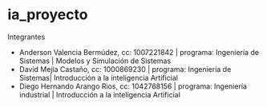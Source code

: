 # ia_proyecto

Integrantes

- Anderson Valencia Bermúdez, cc: 1007221842 | programa: Ingeniería de Sistemas | Modelos y Simulación de Sistemas
- David Mejia Castaño, cc: 1000869230 | programa: Ingeniería de Sistemas| Introducción a la inteligencia Artificial
- Diego Hernando Arango Rios, cc: 1042768156 | programa: Ingeniería industrial | Introducción a la inteligencia Artificial
